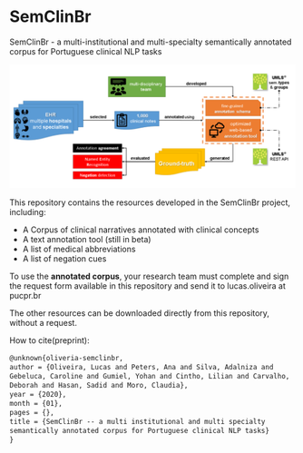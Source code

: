 # SemClinBr
SemClinBr - a multi-institutional and multi-specialty semantically annotated corpus for Portuguese clinical NLP tasks

<img src="./images/processo-semclinbr.png" alt="SemClinBr">

This repository contains the resources developed in the SemClinBr project, including:
- A Corpus of clinical narratives annotated with clinical concepts
- A text annotation tool (still in beta)
- A list of medical abbreviations
- A list of negation cues

To use the **annotated corpus**, your research team must complete and sign the request form available in this repository and send it to lucas.oliveira at pucpr.br

The other resources can be downloaded directly from this repository, without a request.

How to cite(preprint):
```
@unknown{oliveria-semclinbr,
author = {Oliveira, Lucas and Peters, Ana and Silva, Adalniza and Gebeluca, Caroline and Gumiel, Yohan and Cintho, Lilian and Carvalho, Deborah and Hasan, Sadid and Moro, Claudia},
year = {2020},
month = {01},
pages = {},
title = {SemClinBr -- a multi institutional and multi specialty semantically annotated corpus for Portuguese clinical NLP tasks}
}
```
